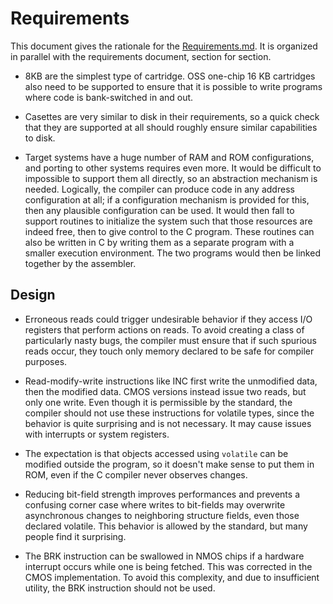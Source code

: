 # Requirements

This document gives the rationale for the [Requirements.md](requirements). It
is organized in parallel with the requirements document, section for section.

* 8KB are the simplest type of cartridge. OSS one-chip 16 KB cartridges also
   need to be supported to ensure that it is possible to write programs where
   code is bank-switched in and out.

* Casettes are very similar to disk in their requirements, so a quick check
   that they are supported at all should roughly ensure similar capabilities to
   disk.

* Target systems have a huge number of RAM and ROM configurations, and porting
   to other systems requires even more. It would be difficult to impossible to
   support them all directly, so an abstraction mechanism is needed. Logically,
   the compiler can produce code in any address configuration at all; if a
   configuration mechanism is provided for this, then any plausible
   configuration can be used. It would then fall to support routines to
   initialize the system such that those resources are indeed free, then to give
   control to the C program. These routines can also be written in C by writing
   them as a separate program with a smaller execution environment. The two
   programs would then be linked together by the assembler.

## Design

* Erroneous reads could trigger undesirable behavior if they access I/O
   registers that perform actions on reads. To avoid creating a class of
   particularly nasty bugs, the compiler must ensure that if such spurious reads
   occur, they touch only memory declared to be safe for compiler purposes.

* Read-modify-write instructions like INC first write the unmodified data, then
   the modified data. CMOS versions instead issue two reads, but only one
   write. Even though it is permissible by the standard, the compiler should
   not use these instructions for volatile types, since the behavior is quite
   surprising and is not necessary. It may cause issues with interrupts or
   system registers.

* The expectation is that objects accessed using `volatile` can be modified
   outside the program, so it doesn't make sense to put them in ROM, even if
   the C compiler never observes changes.

* Reducing bit-field strength improves performances and prevents a confusing
   corner case where writes to bit-fields may overwrite asynchronous changes
   to neighboring structure fields, even those declared volatile. This
   behavior is allowed by the standard, but many people find it surprising.

* The BRK instruction can be swallowed in NMOS chips if a hardware interrupt
   occurs while one is being fetched. This was corrected in the CMOS
   implementation. To avoid this complexity, and due to insufficient utility, the
   BRK instruction should not be used.
